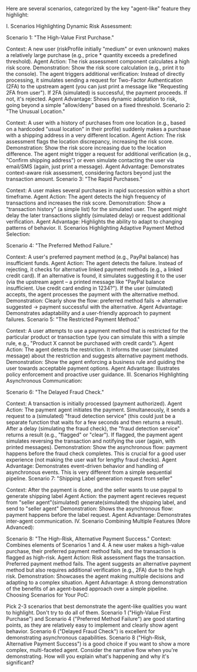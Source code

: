 Here are several scenarios, categorized by the key "agent-like" feature they highlight:

I. Scenarios Highlighting Dynamic Risk Assessment:

Scenario 1: "The High-Value First Purchase."

Context: A new user (riskProfile initially "medium" or even unknown) makes a relatively large purchase (e.g., price * quantity exceeds a predefined threshold).
Agent Action: The risk assessment component calculates a high risk score.
Demonstration:
Show the risk score calculation (e.g., print it to the console).
The agent triggers additional verification: Instead of directly processing, it simulates sending a request for Two-Factor Authentication (2FA) to the upstream agent (you can just print a message like "Requesting 2FA from user").
If 2FA (simulated) is successful, the payment proceeds. If not, it's rejected.
Agent Advantage: Shows dynamic adaptation to risk, going beyond a simple "allow/deny" based on a fixed threshold.
Scenario 2: "The Unusual Location."

Context: A user with a history of purchases from one location (e.g., based on a hardcoded "usual location" in their profile) suddenly makes a purchase with a shipping address in a very different location.
Agent Action: The risk assessment flags the location discrepancy, increasing the risk score.
Demonstration:
Show the risk score increasing due to the location difference.
The agent might trigger a request for additional verification (e.g., "Confirm shipping address") or even simulate contacting the user via email/SMS (again, just print a message).
Agent Advantage: Demonstrates context-aware risk assessment, considering factors beyond just the transaction amount.
Scenario 3: "The Rapid Purchases."

Context: A user makes several purchases in rapid succession within a short timeframe.
Agent Action: The agent detects the high frequency of transactions and increases the risk score.
Demonstration:
Show a "transaction history" (a simple list) for the simulated user.
The agent might delay the later transactions slightly (simulated delay) or request additional verification.
Agent Advantage: Highlights the ability to adapt to changing patterns of behavior.
II. Scenarios Highlighting Adaptive Payment Method Selection:

Scenario 4: "The Preferred Method Failure."

Context: A user's preferred payment method (e.g., PayPal balance) has insufficient funds.
Agent Action:
The agent detects the failure.
Instead of rejecting, it checks for alternative linked payment methods (e.g., a linked credit card).
If an alternative is found, it simulates suggesting it to the user (via the upstream agent – a printed message like "PayPal balance insufficient. Use credit card ending in 1234?").
If the user (simulated) accepts, the agent processes the payment with the alternative method.
Demonstration: Clearly show the flow: preferred method fails -> alternative suggested -> payment successful with the alternative.
Agent Advantage: Demonstrates adaptability and a user-friendly approach to payment failures.
Scenario 5: "The Restricted Payment Method."

Context: A user attempts to use a payment method that is restricted for the particular product or transaction type (you can simulate this with a simple rule, e.g., "Product X cannot be purchased with credit cards").
Agent Action:
The agent detects the restriction.
It informs the user (simulated message) about the restriction and suggests alternative payment methods.
Demonstration: Show the agent enforcing a business rule and guiding the user towards acceptable payment options.
Agent Advantage: Illustrates policy enforcement and proactive user guidance.
III. Scenarios Highlighting Asynchronous Communication:

Scenario 6: "The Delayed Fraud Check."

Context: A transaction is initially processed (payment authorized).
Agent Action:
The payment agent initiates the payment.
Simultaneously, it sends a request to a (simulated) "fraud detection service" (this could just be a separate function that waits for a few seconds and then returns a result).
After a delay (simulating the fraud check), the "fraud detection service" returns a result (e.g., "flagged" or "clear").
If flagged, the payment agent simulates reversing the transaction and notifying the user (again, with printed messages).
Demonstration: Show the asynchronous flow: payment happens before the fraud check completes. This is crucial for a good user experience (not making the user wait for lengthy fraud checks).
Agent Advantage: Demonstrates event-driven behavior and handling of asynchronous events. This is very different from a simple sequential pipeline.
Scenario 7: "Shipping Label generation request from seller"

Context: After the payment is done, and the seller wants to use paypal to generate shipping label
Agent Action:
the payment agent recieves request from "seller agent"(simulated)
generate(simulated) the shipping label, and send to "seller agent"
Demonstration: Shows the asynchronous flow: payment happens before the label request.
Agent Advantage: Demonstrates inter-agent communication.
IV. Scenario Combining Multiple Features (More Advanced):

Scenario 8: "The High-Risk, Alternative Payment Success."
Context: Combines elements of Scenarios 1 and 4. A new user makes a high-value purchase, their preferred payment method fails, and the transaction is flagged as high-risk.
Agent Action:
Risk assessment flags the transaction.
Preferred payment method fails.
The agent suggests an alternative payment method but also requires additional verification (e.g., 2FA) due to the high risk.
Demonstration: Showcases the agent making multiple decisions and adapting to a complex situation.
Agent Advantage: A strong demonstration of the benefits of an agent-based approach over a simple pipeline.
Choosing Scenarios for Your PoC:

Pick 2-3 scenarios that best demonstrate the agent-like qualities you want to highlight. Don't try to do all of them.
Scenario 1 ("High-Value First Purchase") and Scenario 4 ("Preferred Method Failure") are good starting points, as they are relatively easy to implement and clearly show agent behavior.
Scenario 6 ("Delayed Fraud Check") is excellent for demonstrating asynchronous capabilities.
Scenario 8 ("High-Risk, Alternative Payment Success") is a good choice if you want to show a more complex, multi-faceted agent.
Consider the narrative flow when you're demonstrating. How will you explain what's happening and why it's significant?